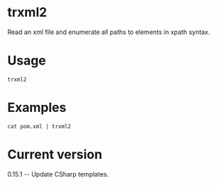 # trxml2

Read an xml file and enumerate all paths to elements in xpath syntax.

# Usage

    trxml2

# Examples

    cat pom.xml | trxml2

# Current version

0.15.1 -- Update CSharp templates.
